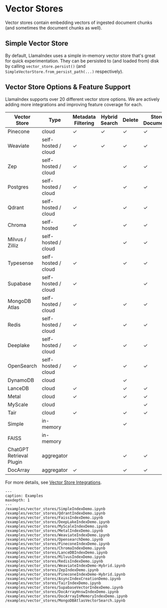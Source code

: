 # Vector Stores

Vector stores contain embedding vectors of ingested document chunks 
(and sometimes the document chunks as well).

## Simple Vector Store
By default, LlamaIndex uses a simple in-memory vector store that's great for quick experimentation.
They can be persisted to (and loaded from) disk by calling `vector_store.persist()` (and `SimpleVectorStore.from_persist_path(...)` respectively).

## Vector Store Options & Feature Support
LlamaIndex supports over 20 different vector store options.
We are actively adding more integrations and improving feature coverage for each.

| Vector Store             | Type                | Metadata Filtering | Hybrid Search | Delete | Store Documents | Async |
|--------------------------|---------------------|--------------------|---------------|--------|-----------------|------|
| Pinecone                 | cloud               | ✓                  | ✓             | ✓      | ✓               |      |
| Weaviate                 | self-hosted / cloud | ✓                  | ✓             | ✓      | ✓               |      |
| Zep                      | self-hosted / cloud | ✓                  |               | ✓      | ✓               | ✓    |
| Postgres                 | self-hosted / cloud | ✓                  |               | ✓      | ✓               | ✓    |
| Qdrant                   | self-hosted / cloud | ✓                  |               | ✓      | ✓               |      |
| Chroma                   | self-hosted         | ✓                  |               | ✓      | ✓               |      |
| Milvus / Zilliz          | self-hosted / cloud |                    |               | ✓      | ✓               |      |
| Typesense                | self-hosted / cloud | ✓                  |               | ✓      | ✓               |      |
| Supabase                 | self-hosted / cloud | ✓                  |               |        | ✓               |      |
| MongoDB Atlas            | self-hosted / cloud | ✓                  |               | ✓      | ✓               |      |
| Redis                    | self-hosted / cloud | ✓                  |               | ✓      | ✓               |      |
| Deeplake                 | self-hosted / cloud | ✓                  |               | ✓      | ✓               |      |
| OpenSearch               | self-hosted / cloud | ✓                  |               | ✓      | ✓               |      |
| DynamoDB                 | cloud               |                    |               | ✓      |                 |      |
| LanceDB                  | cloud               | ✓                  |               | ✓      | ✓               |      |
| Metal                    | cloud               | ✓                  |               | ✓      | ✓               |      |
| MyScale                  | cloud               |                    |               |        | ✓               |      |
| Tair                     | cloud               | ✓                  |               | ✓      | ✓               |      |
| Simple                   | in-memory           |                    |               | ✓      |                 |      |
| FAISS                    | in-memory           |                    |               |        |                 |      |
| ChatGPT Retrieval Plugin | aggregator          |                    |               | ✓      | ✓               |      |
| DocArray                 | aggregator          | ✓                  |               | ✓      | ✓               |      |

For more details, see [Vector Store Integrations](/community/integrations/vector_stores.md).

```{toctree}
---
caption: Examples
maxdepth: 1
---
/examples/vector_stores/SimpleIndexDemo.ipynb
/examples/vector_stores/QdrantIndexDemo.ipynb
/examples/vector_stores/FaissIndexDemo.ipynb
/examples/vector_stores/DeepLakeIndexDemo.ipynb
/examples/vector_stores/MyScaleIndexDemo.ipynb
/examples/vector_stores/MetalIndexDemo.ipynb
/examples/vector_stores/WeaviateIndexDemo.ipynb
/examples/vector_stores/OpensearchDemo.ipynb
/examples/vector_stores/PineconeIndexDemo.ipynb
/examples/vector_stores/ChromaIndexDemo.ipynb
/examples/vector_stores/LanceDBIndexDemo.ipynb
/examples/vector_stores/MilvusIndexDemo.ipynb
/examples/vector_stores/RedisIndexDemo.ipynb
/examples/vector_stores/WeaviateIndexDemo-Hybrid.ipynb
/examples/vector_stores/ZepIndexDemo.ipynb
/examples/vector_stores/PineconeIndexDemo-Hybrid.ipynb
/examples/vector_stores/AsyncIndexCreationDemo.ipynb
/examples/vector_stores/TairIndexDemo.ipynb
/examples/vector_stores/SupabaseVectorIndexDemo.ipynb
/examples/vector_stores/DocArrayHnswIndexDemo.ipynb
/examples/vector_stores/DocArrayInMemoryIndexDemo.ipynb
/examples/vector_stores/MongoDBAtlasVectorSearch.ipynb
```

